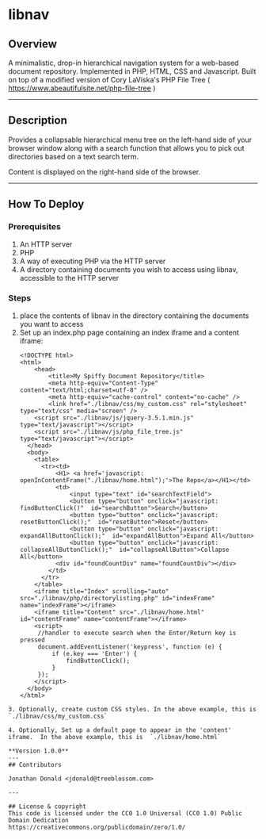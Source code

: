 # libnav

## Overview
A minimalistic, drop-in hierarchical navigation system for a web-based document repository.
Implemented in PHP, HTML, CSS and Javascript.
Built on top of a modified version of Cory LaViska's PHP File Tree ( https://www.abeautifulsite.net/php-file-tree )

---

## Description

Provides a collapsable hierarchical menu tree on the left-hand side of your browser window along with a search function that allows you to pick out directories based on a text search term.

Content is displayed on the right-hand side of the browser.

---

## How To Deploy

### Prerequisites

1. An HTTP server
2. PHP
3. A way of executing PHP via the HTTP server
4. A directory containing documents you wish to access using libnav, accessible to the HTTP server

### Steps

1. place the contents of libnav in the directory containing the documents you want to access
2. Set up an index.php page containing an index iframe and a content iframe:
      ```
      <!DOCTYPE html>
      <html>
          <head>
              <title>My Spiffy Document Repository</title>
              <meta http-equiv="Content-Type" content="text/html;charset=utf-8" />
              <meta http-equiv="cache-control" content="no-cache" /> 
              <link href="./libnav/css/my_custom.css" rel="stylesheet" type="text/css" media="screen" />
          <script src="./libnav/js/jquery-3.5.1.min.js" type="text/javascript"></script>
          <script src="./libnav/js/php_file_tree.js" type="text/javascript"></script>
        </head>
        <body>
          <table>
            <tr><td>
                <H1> <a href='javascript: openInContentFrame("./libnav/home.html");'>The Repo</a></H1></td>
                <td>
                    <input type="text" id="searchTextField">
                    <button type="button" onclick="javascript: findButtonClick()"  id="searchButton">Search</button>
                    <button type="button" onclick="javascript: resetButtonClick();"  id="resetButton">Reset</button>
                    <button type="button" onclick="javascript: expandAllButtonClick();"  id="expandAllButton">Expand All</button>
                    <button type="button" onclick="javascript: collapseAllButtonClick();"  id="collapseAllButton">Collapse All</button>
                <div id="foundCountDiv" name="foundCountDiv"></div>
              </td>
            </tr>
          </table>
          <iframe title="Index" scrolling="auto" src="./libnav/php/directorylisting.php" id="indexFrame" name="indexFrame"></iframe>
          <iframe title="Content" src="./libnav/home.html" id="contentFrame" name="contentFrame"></iframe>
          <script>
           //handler to execute search when the Enter/Return key is pressed
           document.addEventListener('keypress', function (e) {
               if (e.key === 'Enter') {
                   findButtonClick();
               }
           });
          </script>
        </body>
      </html>
```
3. Optionally, create custom CSS styles. In the above example, this is  `./libnav/css/my_custom.css`

4. Optionally, Set up a default page to appear in the 'content' iframe.  In the above example, this is  `./libnav/home.html`

**Version 1.0.0**
---
## Contributors

Jonathan Donald <jdonald@treeblossom.com>

---

## License & copyright
This code is licensed under the CC0 1.0 Universal (CC0 1.0) Public Domain Dedication
https://creativecommons.org/publicdomain/zero/1.0/

